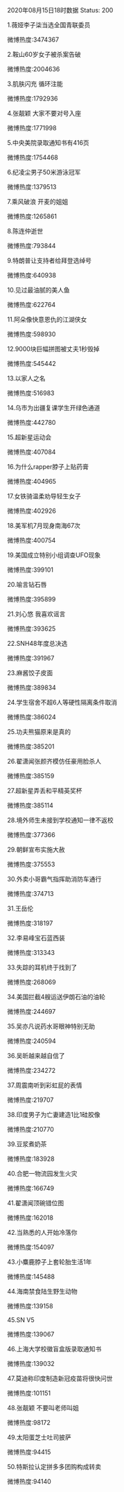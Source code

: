 2020年08月15日18时数据
Status: 200

1.薇娅李子柒当选全国青联委员

微博热度:3474367

2.鞍山60岁女子被杀案告破

微博热度:2004636

3.肌肤闪充 循环注能

微博热度:1792936

4.张靓颖 大家不要对号入座

微博热度:1771998

5.中央美院录取通知书有416页

微博热度:1754468

6.纪凌尘男子50米游泳冠军

微博热度:1379513

7.乘风破浪 开麦的姐姐

微博热度:1265861

8.陈连仲逝世

微博热度:793844

9.特朗普让支持者给拜登选绰号

微博热度:640938

10.见过最油腻的美人鱼

微博热度:622764

11.阿朵像快意恩仇的江湖侠女

微博热度:598930

12.9000块巨幅拼图被丈夫1秒毁掉

微博热度:545442

13.以家人之名

微博热度:516983

14.乌市为出疆复课学生开绿色通道

微博热度:442780

15.超新星运动会

微博热度:407084

16.为什么rapper脖子上贴药膏

微博热度:404965

17.女铁骑温柔劝导轻生女子

微博热度:402926

18.美军机7月现身南海67次

微博热度:400754

19.美国成立特别小组调查UFO现象

微博热度:399101

20.喻言钻石唇

微博热度:395899

21.刘心悠 我喜欢谣言

微博热度:393625

22.SNH48年度总决选

微博热度:391967

23.麻酱饺子皮面

微博热度:389834

24.学生宿舍不超6人等硬性隔离条件取消

微博热度:386024

25.功夫熊猫原来是真的

微博热度:385201

26.翟潇闻张颜齐模仿任豪用脸杀人

微博热度:385159

27.超新星弄丢和平精英奖杯

微博热度:385114

28.境外师生未接到学校通知一律不返校

微博热度:377366

29.朝鲜宣布实施大赦

微博热度:375553

30.外卖小哥霸气指挥助消防车通行

微博热度:374713

31.王岳伦

微博热度:318197

32.李易峰宝石蓝西装

微博热度:313343

33.失踪的耳机终于找到了

微博热度:268069

34.美国拦截4艘运送伊朗石油的油轮

微博热度:244697

35.吴亦凡说药水哥眼神特别无助

微博热度:240594

36.吴昕越来越自信了

微博热度:234272

37.周震南听到彩虹屁的表情

微博热度:219707

38.印度男子为亡妻建造1比1硅胶像

微博热度:210770

39.豆浆煮奶茶

微博热度:183928

40.合肥一物流园发生火灾

微博热度:166749

41.翟潇闻顶碗错位图

微博热度:162018

42.当熟悉的人开始冷落你

微博热度:154097

43.小麋鹿脖子上套轮胎生活1年

微博热度:145488

44.海南禁食陆生野生动物

微博热度:139158

45.SN V5

微博热度:139067

46.上海大学校徽盲盒版录取通知书

微博热度:139032

47.莫迪称印度制造新冠疫苗将很快问世

微博热度:101151

48.张靓颖 不要叫老师叫姐

微博热度:98172

49.太阳蛋芝士吐司披萨

微博热度:94415

50.特斯拉认定拼多多团购构成转卖

微博热度:94140

